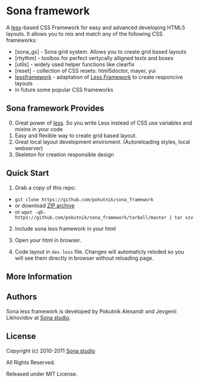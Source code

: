# Sona framework 

A [less][less]-based CSS Framework for easy and advanced developing HTML5 layouts. It allows you to mix and match any of the following CSS frameworks:

 * [sona_gs] - Sona grid system. Allows you to create grid based layouts 
 * [rhythm] - toolbox for perfect vertycally alligned texts and boxes
 * [utils] - widely used helper functions like clearfix
 * [reset] - collection of CSS resets: html5doctor, mayer, yui
 * [lessframework] - adaptation of [Less Framework][lessframework] to create responcive layouts
 * in future some popular CSS frameworks
 


## Sona framework Provides

0. Great power of [less][less]. So you write Less instead of CSS use variables and mixins in your code 
1. Easy and flexible way to create grid based layout.
2. Great local layout development enviroment. (Autoreloading styles, local webserver)
3. Skeleton for creation responsible design


## Quick Start

1. Grab a copy of this repo:
  * `git clone https://github.com/pokutnik/sona_framework`
  * or download [ZIP archive][zip]
  * or `wget -qO- https://github.com/pokutnik/sona_framework/tarball/master | tar xzv`
2. Include sona less framework in your html

    
    <!-- link jQuery -->
    <script src="js/libs/jquery-1.5.2.js"></script>
    <!-- link sona framework's js files -->
    <script src="js/sona/css.js"></script>
    <script src="js/libs/less-1.1.3.js"></script>
    <!-- enable auto styles refresh -->
    <script src="js/sona/less-watch.js"></script>
    <!-- include main dev.less file -->
    <script>
        css.load('dev.less', 'stylesheet/less', 'dev_css');
    </script>
    
    
3. Open your html in browser. 
4. Code layout in `dev.less` file. Changes will automaticly reloded so you will see them directly in browser without reloading page.


## More Information

## Authors 
Sona less framework is developed by Pokutnik Alexandr and Jevgenii Likhovidov at [Sona studio][sona]. 

## License
Copyright (c) 2010-2011 [Sona studio][sona]

All Rights Reserved.

Released under MIT License.


[repo]: https://github.com/pokutnik/sona_framework "Sona framework source repo"
[sona]: http://sona-studio.com/ "Sona studio"
[less]: http://lesscss.org/ "Less CSS"
[zip]: http://github.com/pokutnik/sona_framework/zipball/master "Sona framework ZIP archive"
[lessframework]: http://lessframework.com/ "Less framework"
